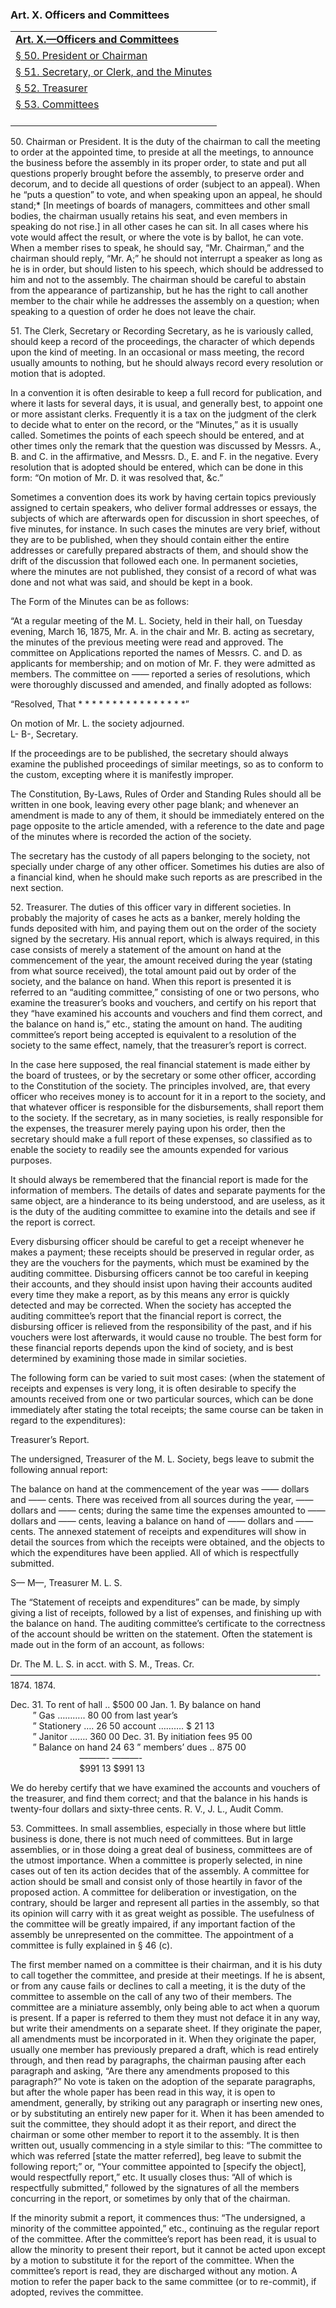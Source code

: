 ### <span id="art10"></span>Art. X. Officers and Committees

<table data-summary="" style="">
<colgroup>
<col style="width: 100%" />
</colgroup>
<tbody>
<tr class="even">
<td><a href="#art10"><strong>Art. X.—Officers and
Committees</strong></a></td>
</tr>
<tr class="odd">
<td><a href="#sec50">§ 50. President or Chairman</a></td>
</tr>
<tr class="even">
<td><a href="#sec51">§ 51. Secretary, or Clerk, and the Minutes</a></td>
</tr>
<tr class="odd">
<td><a href="#sec52">§ 52. Treasurer</a></td>
</tr>
<tr class="even">
<td><a href="#sec53">§ 53. Committees</a><br />
<br />
</td>
</tr>
</tbody>
</table>

<span id="sec50"></span>50. Chairman or President. It is the duty of the
chairman to call the meeting to order at the appointed time, to preside
at all the meetings, to announce the business before the assembly in its
proper order, to state and put all questions properly brought before the
assembly, to preserve order and decorum, and to decide all questions of
order (subject to an appeal). When he “puts a question” to vote, and
when speaking upon an appeal, he should stand;\* \[In meetings of boards
of managers, committees and other small bodies, the chairman usually
retains his seat, and even members in speaking do not rise.\] in all
other cases he can sit. In all cases where his vote would affect the
result, or where the vote is by ballot, he can vote. When a member rises
to speak, he should say, “Mr. Chairman,” and the chairman should reply,
“Mr. A;” he should not interrupt a speaker as long as he is in order,
but should listen to his speech, which should be addressed to him and
not to the assembly. The chairman should be careful to abstain from the
appearance of partizanship, but he has the right to call another member
to the chair while he addresses the assembly on a question; when
speaking to a question of order he does not leave the chair.

<span id="sec51"></span>51. The Clerk, Secretary or Recording Secretary,
as he is variously called, should keep a record of the proceedings, the
character of which depends upon the kind of meeting. In an occasional or
mass meeting, the record usually amounts to nothing, but he should
always record every resolution or motion that is adopted.

In a convention it is often desirable to keep a full record for
publication, and where it lasts for several days, it is usual, and
generally best, to appoint one or more assistant clerks. Frequently it
is a tax on the judgment of the clerk to decide what to enter on the
record, or the “Minutes,” as it is usually called. Sometimes the points
of each speech should be entered, and at other times only the remark
that the question was discussed by Messrs. A., B. and C. in the
affirmative, and Messrs. D., E. and F. in the negative. Every resolution
that is adopted should be entered, which can be done in this form: “On
motion of Mr. D. it was resolved that, &c.”

Sometimes a convention does its work by having certain topics previously
assigned to certain speakers, who deliver formal addresses or essays,
the subjects of which are afterwards open for discussion in short
speeches, of five minutes, for instance. In such cases the minutes are
very brief, without they are to be published, when they should contain
either the entire addresses or carefully prepared abstracts of them, and
should show the drift of the discussion that followed each one. In
permanent societies, where the minutes are not published, they consist
of a record of what was done and not what was said, and should be kept
in a book.

The Form of the Minutes can be as follows:

“At a regular meeting of the M. L. Society, held in their hall, on
Tuesday evening, March 16, 1875, Mr. A. in the chair and Mr. B. acting
as secretary, the minutes of the previous meeting were read and
approved. The committee on Applications reported the names of Messrs. C.
and D. as applicants for membership; and on motion of Mr. F. they were
admitted as members. The committee on —— reported a series of
resolutions, which were thoroughly discussed and amended, and finally
adopted as follows:

“Resolved, That \* \* \* \* \* \* \* \* \* \* \* \* \* \* \* \*”

On motion of Mr. L. the society adjourned.  
L- B-, Secretary.

If the proceedings are to be published, the secretary should always
examine the published proceedings of similar meetings, so as to conform
to the custom, excepting where it is manifestly improper.

The Constitution, By-Laws, Rules of Order and Standing Rules should all
be written in one book, leaving every other page blank; and whenever an
amendment is made to any of them, it should be immediately entered on
the page opposite to the article amended, with a reference to the date
and page of the minutes where is recorded the action of the society.

The secretary has the custody of all papers belonging to the society,
not specially under charge of any other officer. Sometimes his duties
are also of a financial kind, when he should make such reports as are
prescribed in the next section.

<span id="sec52"></span>52. Treasurer. The duties of this officer vary
in different societies. In probably the majority of cases he acts as a
banker, merely holding the funds deposited with him, and paying them out
on the order of the society signed by the secretary. His annual report,
which is always required, in this case consists of merely a statement of
the amount on hand at the commencement of the year, the amount received
during the year (stating from what source received), the total amount
paid out by order of the society, and the balance on hand. When this
report is presented it is referred to an “auditing committee,”
consisting of one or two persons, who examine the treasurer’s books and
vouchers, and certify on his report that they “have examined his
accounts and vouchers and find them correct, and the balance on hand
is,” etc., stating the amount on hand. The auditing committee’s report
being accepted is equivalent to a resolution of the society to the same
effect, namely, that the treasurer’s report is correct.

In the case here supposed, the real financial statement is made either
by the board of trustees, or by the secretary or some other officer,
according to the Constitution of the society. The principles involved,
are, that every officer who receives money is to account for it in a
report to the society, and that whatever officer is responsible for the
disbursements, shall report them to the society. If the secretary, as in
many societies, is really responsible for the expenses, the treasurer
merely paying upon his order, then the secretary should make a full
report of these expenses, so classified as to enable the society to
readily see the amounts expended for various purposes.

It should always be remembered that the financial report is made for the
information of members. The details of dates and separate payments for
the same object, are a hinderance to its being understood, and are
useless, as it is the duty of the auditing committee to examine into the
details and see if the report is correct.

Every disbursing officer should be careful to get a receipt whenever he
makes a payment; these receipts should be preserved in regular order, as
they are the vouchers for the payments, which must be examined by the
auditing committee. Disbursing officers cannot be too careful in keeping
their accounts, and they should insist upon having their accounts
audited every time they make a report, as by this means any error is
quickly detected and may be corrected. When the society has accepted the
auditing committee’s report that the financial report is correct, the
disbursing officer is relieved from the responsibility of the past, and
if his vouchers were lost afterwards, it would cause no trouble. The
best form for these financial reports depends upon the kind of society,
and is best determined by examining those made in similar societies.

The following form can be varied to suit most cases: (when the statement
of receipts and expenses is very long, it is often desirable to specify
the amounts received from one or two particular sources, which can be
done immediately after stating the total receipts; the same course can
be taken in regard to the expenditures):

Treasurer’s Report.

The undersigned, Treasurer of the M. L. Society, begs leave to submit
the following annual report:

The balance on hand at the commencement of the year was —— dollars and
—— cents. There was received from all sources during the year, ——
dollars and —— cents; during the same time the expenses amounted to ——
dollars and —— cents, leaving a balance on hand of —— dollars and ——
cents. The annexed statement of receipts and expenditures will show in
detail the sources from which the receipts were obtained, and the
objects to which the expenditures have been applied. All of which is
respectfully submitted.

S— M—, Treasurer M. L. S.

The “Statement of receipts and expenditures” can be made, by simply
giving a list of receipts, followed by a list of expenses, and finishing
up with the balance on hand. The auditing committee’s certificate to the
correctness of the account should be written on the statement. Often the
statement is made out in the form of an account, as follows:

Dr. The M. L. S. in acct. with S. M., Treas. Cr.
———————————————————————————————————- 1874. 1874.

Dec. 31. To rent of hall .. $500 00 Jan. 1. By balance on hand  
         ” Gas ……….. 80 00 from last year’s  
         ” Stationery …. 26 50 account ………. $ 21 13  
         ” Janitor ……. 360 00 Dec. 31. By initiation fees 95 00  
         ” Balance on hand 24 63 ” members’ dues .. 875 00  
                            ———- ———-  
                            $991 13 $991 13

We do hereby certify that we have examined the accounts and vouchers of
the treasurer, and find them correct; and that the balance in his hands
is twenty-four dollars and sixty-three cents. R. V., J. L., Audit Comm.

<span id="sec53"></span>53. Committees. In small assemblies, especially
in those where but little business is done, there is not much need of
committees. But in large assemblies, or in those doing a great deal of
business, committees are of the utmost importance. When a committee is
properly selected, in nine cases out of ten its action decides that of
the assembly. A committee for action should be small and consist only of
those heartily in favor of the proposed action. A committee for
deliberation or investigation, on the contrary, should be larger and
represent all parties in the assembly, so that its opinion will carry
with it as great weight as possible. The usefulness of the committee
will be greatly impaired, if any important faction of the assembly be
unrepresented on the committee. The appointment of a committee is fully
explained in § 46 (c).

The first member named on a committee is their chairman, and it is his
duty to call together the committee, and preside at their meetings. If
he is absent, or from any cause fails or declines to call a meeting, it
is the duty of the committee to assemble on the call of any two of their
members. The committee are a miniature assembly, only being able to act
when a quorum is present. If a paper is referred to them they must not
deface it in any way, but write their amendments on a separate sheet. If
they originate the paper, all amendments must be incorporated in it.
When they originate the paper, usually one member has previously
prepared a draft, which is read entirely through, and then read by
paragraphs, the chairman pausing after each paragraph and asking, “Are
there any amendments proposed to this paragraph?” No vote is taken on
the adoption of the separate paragraphs, but after the whole paper has
been read in this way, it is open to amendment, generally, by striking
out any paragraph or inserting new ones, or by substituting an entirely
new paper for it. When it has been amended to suit the committee, they
should adopt it as their report, and direct the chairman or some other
member to report it to the assembly. It is then written out, usually
commencing in a style similar to this: “The committee to which was
referred \[state the matter referred\], beg leave to submit the
following report;” or, “Your committee appointed to \[specify the
object\], would respectfully report,” etc. It usually closes thus: “All
of which is respectfully submitted,” followed by the signatures of all
the members concurring in the report, or sometimes by only that of the
chairman.

If the minority submit a report, it commences thus: “The undersigned, a
minority of the committee appointed,” etc., continuing as the regular
report of the committee. After the committee’s report has been read, it
is usual to allow the minority to present their report, but it cannot be
acted upon except by a motion to substitute it for the report of the
committee. When the committee’s report is read, they are discharged
without any motion. A motion to refer the paper back to the same
committee (or to re-commit), if adopted, revives the committee.
